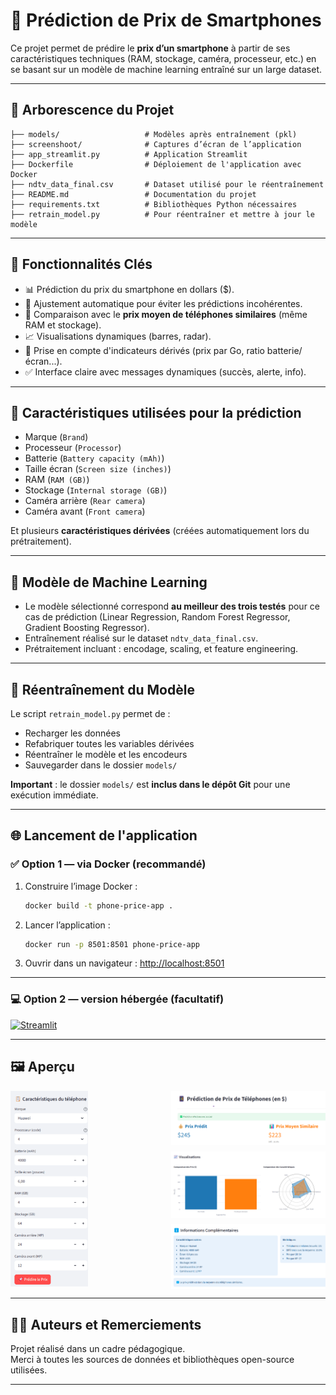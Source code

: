 # 📱 Prédiction de Prix de Smartphones

Ce projet permet de prédire le **prix d’un smartphone** à partir de ses caractéristiques techniques (RAM, stockage, caméra, processeur, etc.) en se basant sur un modèle de machine learning entraîné sur un large dataset.

---

## 📂 Arborescence du Projet

```
├── models/                   # Modèles après entraînement (pkl)
├── screenshoot/              # Captures d’écran de l’application
├── app_streamlit.py          # Application Streamlit
├── Dockerfile                # Déploiement de l'application avec Docker
├── ndtv_data_final.csv       # Dataset utilisé pour le réentraînement
├── README.md                 # Documentation du projet
├── requirements.txt          # Bibliothèques Python nécessaires
├── retrain_model.py          # Pour réentraîner et mettre à jour le modèle
```
---

## 🚀 Fonctionnalités Clés

- 📊 Prédiction du prix du smartphone en dollars ($).
- 🔧 Ajustement automatique pour éviter les prédictions incohérentes.
- 🎯 Comparaison avec le **prix moyen de téléphones similaires** (même RAM et stockage).
- 📈 Visualisations dynamiques (barres, radar).
- 🧠 Prise en compte d'indicateurs dérivés (prix par Go, ratio batterie/écran...).
- ✅ Interface claire avec messages dynamiques (succès, alerte, info).

---

## 🧪 Caractéristiques utilisées pour la prédiction

- Marque (`Brand`)
- Processeur (`Processor`)
- Batterie (`Battery capacity (mAh)`)
- Taille écran (`Screen size (inches)`)
- RAM (`RAM (GB)`)
- Stockage (`Internal storage (GB)`)
- Caméra arrière (`Rear camera`)
- Caméra avant (`Front camera`)

Et plusieurs **caractéristiques dérivées** (créées automatiquement lors du prétraitement).

---

## 🧠 Modèle de Machine Learning

- Le modèle sélectionné correspond **au meilleur des trois testés** pour ce cas de prédiction (Linear Regression, Random Forest Regressor, Gradient Boosting Regressor).
- Entraînement réalisé sur le dataset `ndtv_data_final.csv`.
- Prétraitement incluant : encodage, scaling, et feature engineering.

---

## 🔁 Réentraînement du Modèle

Le script `retrain_model.py` permet de :
- Recharger les données
- Refabriquer toutes les variables dérivées
- Réentraîner le modèle et les encodeurs
- Sauvegarder dans le dossier `models/`

**Important** : le dossier `models/` est **inclus dans le dépôt Git** pour une exécution immédiate.

---

## 🌐 Lancement de l'application

### ✅ Option 1 — via Docker (recommandé)

1. Construire l’image Docker :
   ```bash
   docker build -t phone-price-app .
   ```

2. Lancer l’application :
   ```bash
   docker run -p 8501:8501 phone-price-app
   ```

3. Ouvrir dans un navigateur :
   [http://localhost:8501](http://localhost:8501)

---

### 💻 Option 2 — version hébergée (facultatif)

[![Streamlit](https://static.streamlit.io/badges/streamlit_badge_black_white.svg)](https://smartphone-prediction.streamlit.app)

---

## 🖼️ Aperçu

<div style="display: flex;">
  <div style="flex: 1; padding-right: 10px;">
    <img src="screenshoot/SC1.png" alt="Capture principale" style="width: 50%; height: auto;">
  </div>
  <div style="flex: 1; display: flex; flex-direction: column; gap: 10px;">
    <img src="screenshoot/SC2.png" alt="Capture 2" style="width: 100%; height: auto;">
    <img src="screenshoot/SC3.png" alt="Capture 3" style="width: 100%; height: auto;">
    <img src="screenshoot/SC4.png" alt="Capture 4" style="width: 100%; height: auto;">
  </div>
</div>


---

## 🙋‍♂️ Auteurs et Remerciements

Projet réalisé dans un cadre pédagogique.  
Merci à toutes les sources de données et bibliothèques open-source utilisées.

---

